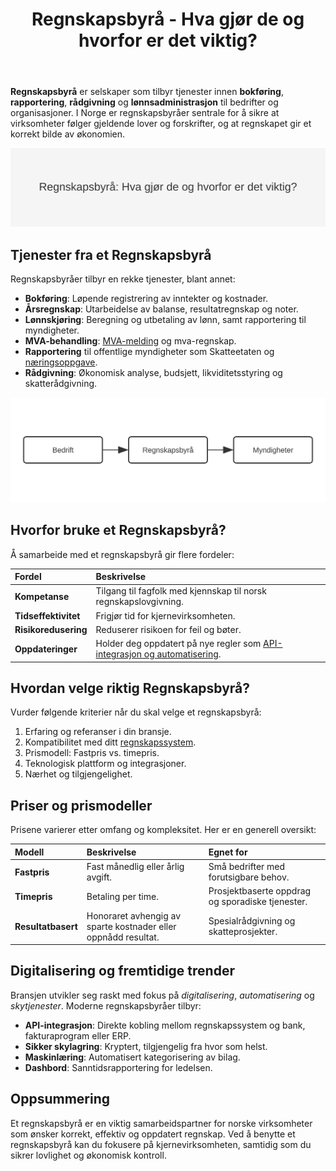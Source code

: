 ﻿---
title: "Regnskapsbyrå - Hva gjør de og hvorfor er det viktig?"
seoTitle: "Regnskapsbyrå - Hva gjør de og hvorfor er det viktig?"
meta_description: '**Regnskapsbyrå** er selskaper som tilbyr tjenester innen **bokføring**, **rapportering**, **rådgivning** og **lønnsadministrasjon** til bedrifter og organi...'
slug: regnskapsbyra
type: blog
layout: pages/single
---

**Regnskapsbyrå** er selskaper som tilbyr tjenester innen **bokføring**, **rapportering**, **rådgivning** og **lønnsadministrasjon** til bedrifter og organisasjoner. I Norge er regnskapsbyråer sentrale for å sikre at virksomheter følger gjeldende lover og forskrifter, og at regnskapet gir et korrekt bilde av økonomien.

![Regnskapsbyrå: Hva gjør de og hvorfor er det viktig?](regnskapsbyra.svg)

## Tjenester fra et Regnskapsbyrå

Regnskapsbyråer tilbyr en rekke tjenester, blant annet:

* **Bokføring**: Løpende registrering av inntekter og kostnader.
* **Årsregnskap**: Utarbeidelse av balanse, resultatregnskap og noter.
* **Lønnskjøring**: Beregning og utbetaling av lønn, samt rapportering til myndigheter.
* **MVA-behandling**: [MVA-melding](/blogs/regnskap/hva-er-mva-melding "Hva er MVA-melding? En Komplett Guide til Merverdiavgiftsrapportering") og mva-regnskap.
* **Rapportering** til offentlige myndigheter som Skatteetaten og [næringsoppgave](/blogs/regnskap/hva-er-naeringsoppgave-1 "Hva er næringsoppgave? Guide til Næringsoppgave 1").
* **Rådgivning**: Økonomisk analyse, budsjett, likviditetsstyring og skatterådgivning.

![Tjenesteprosess for Regnskapsbyrå](regnskapsbyra-flow.svg)

## Hvorfor bruke et Regnskapsbyrå?

Å samarbeide med et regnskapsbyrå gir flere fordeler:

| Fordel | Beskrivelse |
| :--- | :--- |
| **Kompetanse** | Tilgang til fagfolk med kjennskap til norsk regnskapslovgivning. |
| **Tidseffektivitet** | Frigjør tid for kjernevirksomheten. |
| **Risikoredusering** | Reduserer risikoen for feil og bøter. |
| **Oppdateringer** | Holder deg oppdatert på nye regler som [API-integrasjon og automatisering](/blogs/regnskap/api-integrasjon-automatisering-regnskap "API-integrasjon & Automatisering i Regnskap"). |

## Hvordan velge riktig Regnskapsbyrå?

Vurder følgende kriterier når du skal velge et regnskapsbyrå:

1.  Erfaring og referanser i din bransje.
2.  Kompatibilitet med ditt [regnskapssystem](/blogs/regnskap/hva-er-regnskap "Hva er et regnskapssystem?").
3.  Prismodell: Fastpris vs. timepris.
4.  Teknologisk plattform og integrasjoner.
5.  Nærhet og tilgjengelighet.

## Priser og prismodeller

Prisene varierer etter omfang og kompleksitet. Her er en generell oversikt:

| Modell | Beskrivelse | Egnet for |
| :--- | :--- | :--- |
| **Fastpris** | Fast månedlig eller årlig avgift. | Små bedrifter med forutsigbare behov. |
| **Timepris** | Betaling per time. | Prosjektbaserte oppdrag og sporadiske tjenester. |
| **Resultatbasert** | Honoraret avhengig av sparte kostnader eller oppnådd resultat. | Spesialrådgivning og skatteprosjekter. |

## Digitalisering og fremtidige trender

Bransjen utvikler seg raskt med fokus på *digitalisering*, *automatisering* og *skytjenester*. Moderne regnskapsbyråer tilbyr:

* **API-integrasjon**: Direkte kobling mellom regnskapssystem og bank, fakturaprogram eller ERP.
* **Sikker skylagring**: Kryptert, tilgjengelig fra hvor som helst.
* **Maskinlæring**: Automatisert kategorisering av bilag.
* **Dashbord**: Sanntidsrapportering for ledelsen.

## Oppsummering

Et regnskapsbyrå er en viktig samarbeidspartner for norske virksomheter som ønsker korrekt, effektiv og oppdatert regnskap. Ved å benytte et regnskapsbyrå kan du fokusere på kjernevirksomheten, samtidig som du sikrer lovlighet og økonomisk kontroll.










